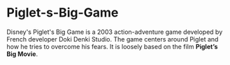 # Piglet-s-Big-Game
Disney's Piglet's Big Game is a 2003 action-adventure game developed by French developer Doki Denki Studio. The game centers around Piglet and how he tries to overcome his fears. It is loosely based on the film **Piglet’s Big Movie**.
